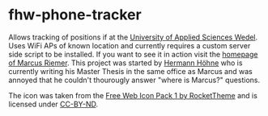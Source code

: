 # fhw-phone-tracker

Allows tracking of positions if at the [University of Applied Sciences Wedel](http://www.fh-wedel.de). Uses WiFi APs of known location and currently requires a custom server side script to be installed. If you want to see it in action visit the [homepage of Marcus Riemer](http://www.fh-wedel.de/mitarbeiter/mri). This project was started by [Hermann Höhne](http://www.hehoe.de/) who is currently writing his Master Thesis in the same office as Marcus and was annoyed that he couldn't thourougly answer "where is Marcus?" questions.

The icon was taken from the [Free Web Icon Pack 1 by RocketTheme](http://www.rockettheme.com/) and is licensed under [CC-BY-ND](https://creativecommons.org/licenses/by-nd/2.0/).
